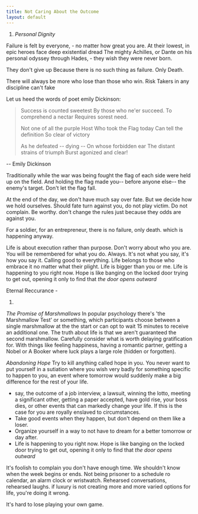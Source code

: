 ```yaml
---
title: Not Caring About the Outcome
layout: default
---
```


1.  *Personal Dignity*

Failure is felt by everyone, - no matter how great you are. At their
lowest, in epic heroes face deep existential dread The mighty Achilles,
or Dante on his personal odyssey through Hades, - they wish they were
never born.

They don\'t give up Because there is no such thing as failure. Only
Death.

There will always be more who lose than those who win. Risk Takers in
any discipline can\'t fake

Let us heed the words of poet emily Dickinson:

> Success is counted sweetest By those who ne\'er succeed. To comprehend
> a nectar Requires sorest need.
>
> Not one of all the purple Host Who took the Flag today Can tell the
> definition So clear of victory
>
> As he defeated -- dying -- On whose forbidden ear The distant strains
> of triumph Burst agonized and clear!

-- Emily Dickinson

Traditionally while the war was being fought the flag of each side were
held up on the field. And holding the flag made you-- before anyone
else-- the enemy\'s target. Don\'t let the flag fall.

At the end of the day, we don\'t have much say over fate. But we decide
how we hold ourselves. Should fate turn against you, do not play victim.
Do not complain. Be worthy. don\'t change the rules just because they
odds are against you.

For a soldier, for an entrepreneur, there is no failure, only death.
which is happening anyway.

Life is about execution rather than purpose. Don\'t worry about who you
are. You will be remembered for what you do. Always. It\'s not what you
say, it\'s how you say it. Calling good to everything. Life belongs to
those who embrace it no matter what their plight. Life is bigger than
you or me. Life is happening to you right now. Hope is like banging on
the locked door trying to get out, opening it only to find that *the
door opens outward*

Eternal Reccurance -

1.  

*The Promise of Marshmallows* In popular psychology there\'s \'the
Marshmallow Test\' or something, which participants choose between a
single marshmallow at the the start or can opt to wait 15 minutes to
receive an additional one. The truth about life is that we aren\'t
guaranteed the second marshmallow. Carefully consider what is worth
delaying gratification for. With things like feeling happiness, having a
romantic partner, getting a Nobel or A Booker where luck plays a large
role (hidden or forgotten).

*Abandoning Hope* Try to kill anything called hope in you. You never
want to put yourself in a sutiation where you wish very badly for
something specific to happen to you, an event where tomorrow would
suddenly make a big difference for the rest of your life.

-   say, the outcome of a job interview, a lawsuit, winning the lotto,
    meeting a significant other, getting a paper accepted, have gold
    rise, your boss dies, or other events that can markedly change your
    life. If this is the case for you are royally enslaved to
    circumstances.
-   Take good events when they happen, but don\'t depend on them like a
    loser.
-   Organize yourself in a way to not have to dream for a better
    tomorrow or day after.
-   Life is happening to you right now. Hope is like banging on the
    locked door trying to get out, opening it only to find that *the
    door opens outward*

It\'s foolish to complain you don\'t have enough time. We shouldn\'t
know when the week begins or ends. Not being prisoner to a schedule ro
calendar, an alarm clock or wristwatch. Rehearsed conversations,
rehearsed laughs. if luxury is not creating more and more varied options
for life, you\'re doing it wrong.

It\'s hard to lose playing your own game.
